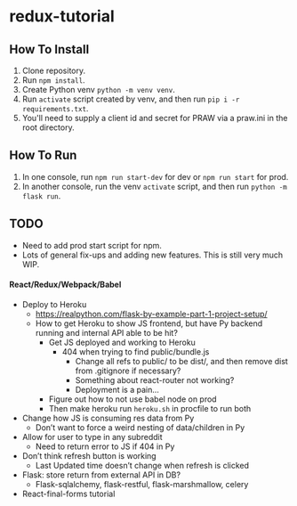 # redux-tutorial

## How To Install
1. Clone repository.
2. Run `npm install`.
3. Create Python venv `python -m venv venv`.
4. Run `activate` script created by venv, and then run `pip i -r requirements.txt`.
5. You'll need to supply a client id and secret for PRAW via a praw.ini in the root directory.

## How To Run
1. In one console, run `npm run start-dev` for dev or `npm run start` for prod.
2. In another console, run the venv `activate` script, and then run `python -m flask run`.

## TODO
- Need to add prod start script for npm.
- Lots of general fix-ups and adding new features. This is still very much WIP.

#### React/Redux/Webpack/Babel
- Deploy to Heroku
    - https://realpython.com/flask-by-example-part-1-project-setup/
    - How to get Heroku to show JS frontend, but have Py backend running and internal API able to be hit?
        - Get JS deployed and working to Heroku
            - 404 when trying to find public/bundle.js
                - Change all refs to public/ to be dist/, and then remove dist from .gitignore if necessary?
                - Something about react-router not working?
                - Deployment is a pain...
        - Figure out how to not use babel node on prod
        - Then make heroku run `heroku.sh` in procfile to run both
- Change how JS is consuming res data from Py
    - Don’t want to force a weird nesting of data/children in Py
- Allow for user to type in any subreddit
    - Need to return error to JS if 404 in Py
- Don’t think refresh button is working
    - Last Updated time doesn’t change when refresh is clicked
- Flask: store return from external API in DB?
    - Flask-sqlalchemy, flask-restful, flask-marshmallow, celery
- React-final-forms tutorial
